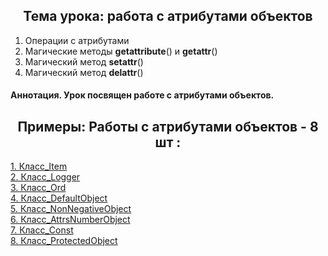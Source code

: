 <h2 style="text-align:center">Тема урока: работа с атрибутами объектов</h2>

1. Операции с атрибутами
2. Магические методы __getattribute__() и __getattr__()
3. Магический метод __setattr__()
4. Магический метод __delattr__()


#### Аннотация. Урок посвящен работе с атрибутами объектов.
<h2 style="text-align:center"> Примеры: Работы с атрибутами объектов - 8 шт :</h2>

<div>
<a href="https://github.com/kolesnikovvitaliy/pokolenie_python_oop/tree/main/5_Магические методы/5_8_Работа_с_атрибутами_объектов/5_8_8_Класс_Item">1. Класс_Item</a>  &nbsp; 
</div>
<div>
<a href="https://github.com/kolesnikovvitaliy/pokolenie_python_oop/tree/main/5_Магические методы/5_8_Работа_с_атрибутами_объектов/5_8_9_Класс_Logger">2. Класс_Logger</a>  &nbsp; 
</div>
<div>
<a href="https://github.com/kolesnikovvitaliy/pokolenie_python_oop/tree/main/5_Магические методы/5_8_Работа_с_атрибутами_объектов/5_8_10_Класс_Ord">3. Класс_Ord</a>  &nbsp; 
</div>
<div>
<a href="https://github.com/kolesnikovvitaliy/pokolenie_python_oop/tree/main/5_Магические методы/5_8_Работа_с_атрибутами_объектов/5_8_11_Класс_DefaultObject">4. Класс_DefaultObject</a>  &nbsp; 
</div>
<div>
<a href="https://github.com/kolesnikovvitaliy/pokolenie_python_oop/tree/main/5_Магические методы/5_8_Работа_с_атрибутами_объектов/5_8_12_Класс_NonNegativeObject">5. Класс_NonNegativeObject</a>  &nbsp; 
</div>
<div>
<a href="https://github.com/kolesnikovvitaliy/pokolenie_python_oop/tree/main/5_Магические методы/5_8_Работа_с_атрибутами_объектов/5_8_13_Класс_AttrsNumberObject">6. Класс_AttrsNumberObject</a>  &nbsp; 
</div>
<div>
<a href="https://github.com/kolesnikovvitaliy/pokolenie_python_oop/tree/main/5_Магические методы/5_8_Работа_с_атрибутами_объектов/5_8_14_Класс_Const">7. Класс_Const</a>  &nbsp; 
</div>
<div>
<a href="https://github.com/kolesnikovvitaliy/pokolenie_python_oop/tree/main/5_Магические методы/5_8_Работа_с_атрибутами_объектов/5_8_15_Класс_ProtectedObject">8. Класс_ProtectedObject</a>  &nbsp; 
</div>
